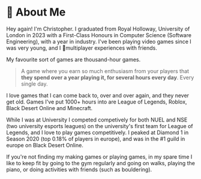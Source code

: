 # 🎵 About Me

Hey again! I'm Christopher. I graduated from Royal Holloway, University of London in 2023 with a First-Class Honours in Computer Science (Software Engineering), with a year in industry. I've been playing video games since I was very young, and I 💖multiplayer experiences with friends.

My favourite sort of games are thousand-hour games.&#x20;

> A game where you earn so much enthusiasm from your players that **they spend over a year playing it, for several hours every day**. Every single day.

I love games that I can come back to, over and over again, and they never get old. Games I've put 1000+ hours into are League of Legends, Roblox, Black Desert Online and Minecraft.

While I was at University I competed competively for both NUEL and NSE (two university esports leagues) on the university's first team for League of Legends, and I love to play games competitively. I peaked at Diamond 1 in Season 2020 (top 0.18% of players in europe), and was in the #1 guild in europe on Black Desert Online.

If you're not finding my making games or playing games, in my spare time I like to keep fit by going to the gym regularly and going on walks, playing the piano, or doing activities with friends (such as bouldering).
